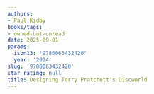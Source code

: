 ```yaml
---
authors:
- Paul Kidby
books/tags:
- owned-but-unread
date: 2025-09-01
params:
  isbn13: '9780063432420'
  year: '2024'
slug: '9780063432420'
star_rating: null
title: Designing Terry Pratchett's Discworld
---
```


<!--more-->
